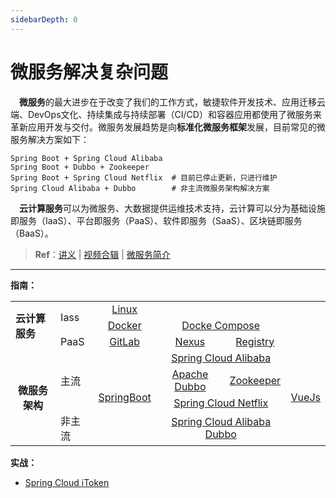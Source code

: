 ```yaml
---
sidebarDepth: 0
---
```

# 微服务解决复杂问题

​	　**微服务**的最大进步在于改变了我们的工作方式，敏捷软件开发技术、应用迁移云端、DevOps文化、持续集成与持续部署（CI/CD）和容器应用都使用了微服务来革新应用开发与交付。微服务发展趋势是向**标准化微服务框架**发展，目前常见的微服务解决方案如下：

```shell
Spring Boot + Spring Cloud Alibaba
Spring Boot + Dubbo + Zookeeper 
Spring Boot + Spring Cloud Netflix  # 目前已停止更新，只进行维护
Spring Cloud Alibaba + Dubbo 		# 非主流微服务架构解决方案
```

​	　**云计算服务**可以为微服务、大数据提供运维技术支持，云计算可以分为基础设施即服务（IaaS）、平台即服务（PaaS）、软件即服务（SaaS）、区块链即服务（BaaS）。



> **Ref**：[讲义](https://www.funtl.com/zh/guide/%E5%BE%AE%E6%9C%8D%E5%8A%A1%E8%A7%A3%E5%86%B3%E5%A4%8D%E6%9D%82%E9%97%AE%E9%A2%98.html) | [视频合辑](https://www.bilibili.com/video/av29384041) | <a href="./introduce.html" target="_blank">微服务简介</a>



<hr>

**指南：**

<table>
    <tr>
        <td rowspan="3"><b>云计算服务</b></td>    
        <td rowspan="2">Iass</td>
        <td align="center"><a href="./linux.html" target="_blank">Linux</a></td> 
		<td colspan="6"></td> 
        <td></td> 
    </tr>
    <tr>
		<td align="center"><a href="./docker.html" target="_blank">Docker</a></td>
        <td colspan="6" align="center">
            <a href="./compose.html" target="_blank">Docke Compose</a>
        </td>
        <td></td> 
    </tr>
    <tr>
    	<td>PaaS</td>
        <td align="center"><a href="./gitlab.html" target="_blank">GitLab</a></td>
        <td  colspan="3" align="center">
           <a href="./nexus.html" target="_blank">Nexus</a>
        </td>  
        <td  colspan="3" align="center">
            <a href="./registry.html" target="_blank">Registry</a>
        </td> 
        <td></td> 
    </tr>
    <tr>
    	<td rowspan="5"  align="center"><b>微服务架构</b></td>
    	<td rowspan="3">主流</td> 
    	<td rowspan="4" align="center">
    	    <a href="./gitlab.html" target="_blank">SpringBoot</a>
    	</td>
    	<td colspan="6" align="center">
    	    <a href="./gitlab.html" target="_blank">Spring Cloud Alibaba</a>
    	</td>
    	<td  rowspan="4" align="center">
    	    <a href="./registry.html" target="_blank">VueJs</a>
    	</td>  
    </tr>
    <tr>
    	<td  colspan="3" align="center">
    	    <a href="./registry.html" target="_blank">Apache Dubbo</a>
    	</td> 
    	<td align="center"><a href="./registry.html" target="_blank">Zookeeper</a></td> 
    </tr>
    <tr>
    	<td colspan="6" align="center">
    	    <a href="./gitlab.html" target="_blank">Spring Cloud Netflix</a>
    	</td>
    </tr>
    <tr>
    	<td>非主流</td> 
    	<td colspan="6" align="center">
    	    <a href="./gitlab.html" target="_blank">Spring Cloud Alibaba Dubbo</a>
    	</td>
    </tr>
</table>



**实战：**

- [Spring Cloud iToken]()

